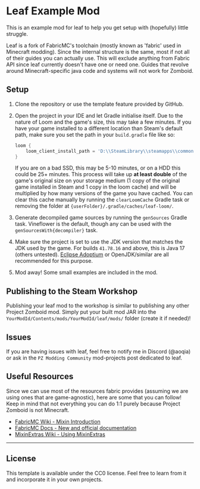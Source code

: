 # Leaf Example Mod

This is an example mod for leaf to help you get setup with (hopefully) little struggle.

Leaf is a fork of FabricMC's toolchain (mostly known as 'fabric' used in Minecraft modding).
Since the internal structure is the same, most if not all of their guides you can actually use.
This will exclude anything from Fabric API since leaf currently doesn't have one or need one.
Guides that revolve around Minecraft-specific java code and systems will not work for Zomboid.

## Setup

1. Clone the repository or use the template feature provided by GitHub.

2. Open the project in your IDE and let Gradle initialise itself.
   Due to the nature of Loom and the game's size, this may take a few minutes.
   If you have your game installed to a different location than Steam's default path,
   make sure you set the path in your `build.gradle` file like so:

   ```gradle
   loom {
       loom_client_install_path = 'D:\\SteamLibrary\\steamapps\\common\\ProjectZomboid'
   }
   ```

   If you are on a bad SSD, this may be 5-10 minutes, or on a HDD this could be 25+ minutes.
   This process will take up **at least double** of the game's original size on your storage medium
   (1 copy of the original game installed in Steam and 1 copy in the loom cache)
   and will be multiplied by how many versions of the game you have cached.
   You can clear this cache manually by running the `clearLoomCache` Gradle task or removing the
   folder at `{userFolder}/.gradle/caches/leaf-loom/`.

3. Generate decompiled game sources by running the `genSources` Gradle task.
   Vineflower is the default, though any can be used with the `genSourcesWith{decompiler}` task.

4. Make sure the project is set to use the JDK version that matches the JDK used by the game.
   For builds `41.78.16` and above, this is Java 17 (others untested).
   [Eclipse Adoptium](https://adoptium.net/) or OpenJDK/similar are all recommended for this purpose.

5. Mod away! Some small examples are included in the mod.

## Publishing to the Steam Workshop

Publishing your leaf mod to the workshop is similar to publishing any other Project Zomboid mod.
Simply put your built mod JAR into the `YourModId/Contents/mods/YourModId/leaf/mods/` folder
(create it if needed)!

## Issues

If you are having issues with leaf, feel free to notify me in Discord (@aoqia) or ask in the
`PZ Modding Community` mod-projects post dedicated to leaf.

## Useful Resources

Since we can use most of the resources fabric provides (assuming we are using ones that are
game-agnostic), here are some that you can follow!
Keep in mind that not everything you can do 1:1 purely because Project Zomboid is not Minecraft.

- [FabricMC Wiki - Mixin Introduction](https://wiki.fabricmc.net/tutorial:mixin_introduction)
- [FabricMC Docs - New and official documentation](https://docs.fabricmc.net/)
- [MixinExtras Wiki - Using MixinExtras](https://github.com/LlamaLad7/MixinExtras/wiki)

---

## License

This template is available under the CC0 license.
Feel free to learn from it and incorporate it in your own projects.
